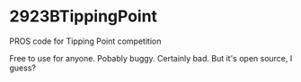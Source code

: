 # 2923BTippingPoint
PROS code for Tipping Point competition

Free to use for anyone. Pobably buggy. Certainly bad. But it's open source, I guess?
